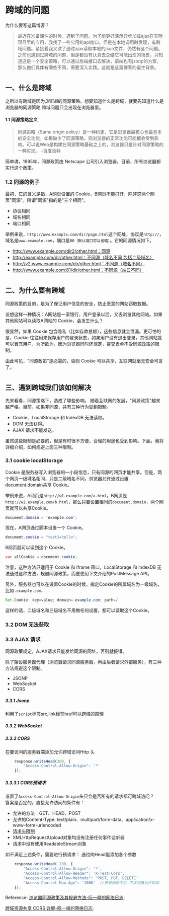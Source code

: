 #  跨域的问题

为什么要写这篇博客？
> 最近在准备课件的时候，遇到了问题。为了能更好演示异步加载ajax在实际项目里的应用，我找了一些公用的api接口。但是在本地调用时发现，有跨域问题。紧接着我又试了通过ajax读取本地的json文件，仍然有这个问题。之前也遇到过跨域的问题，但是都没有认真去总结它可能出现的场景，只知道这是一个安全策略，可以通过后端接口去解决，前端也有jsonp的方案，那么他们具体有哪些不同，需要深入实践。这就是这篇博客的诞生背景。

#
## 一、什么是跨域

之所以有跨域是因为*浏览器*的同源策略。想要知道什么是跨域，就要先知道什么是浏览器的同源策略,跨域问题只会出现在浏览器里。
#### 1.1 同源策略定义
> 同源策略（Same origin policy）是一种约定，它是浏览器最核心也最基本的安全功能，如果缺少了同源策略，则浏览器的正常功能可能都会受到影响。可以说Web是构建在同源策略基础之上的，浏览器只是针对同源策略的一种实现。
 -百度百科

简单讲，1995年，同源政策由 Netscape 公司引入浏览器。目前，所有浏览器都实行这个政策。

### 1.2 同源的例子
最初，它的含义是指，A网页设置的 Cookie，B网页不能打开，除非这两个网页"同源"。所谓"同源"指的是"三个相同"。

- 协议相同
- 域名相同
- 端口相同

举例来说，`http://www.example.com/dir/page.html`这个网址，协议是`http://`，域名是`www.example.com`，端口是`80（默认端口可以省略）`。它的同源情况如下。

- http://www.example.com/dir2/other.html：同源
- http://example.com/dir/other.html：不同源（域名不同,包括二级域名）
- http://v2.www.example.com/dir/other.html：不同源（域名不同）
- http://www.example.com:81/dir/other.html：不同源（端口不同）
#
## 二、为什么要有跨域

同源政策的目的，是为了保证用户信息的安全，防止恶意的网站窃取数据。

设想这样一种情况：A网站是一家银行，用户登录以后，又去浏览其他网站。如果其他网站可以读取A网站的 Cookie，会发生什么？

很显然，如果 Cookie 包含隐私（比如存款总额），这些信息就会泄漏。更可怕的是，Cookie 往往用来保存用户的登录状态，如果用户没有退出登录，其他网站就可以冒充用户，为所欲为。因为浏览器同时还规定，提交表单不受同源政策的限制。

由此可见，"同源政策"是必需的，否则 Cookie 可以共享，互联网就毫无安全可言了。
#
## 三、遇到跨域我们该如何解决

先来看看，同源策略下，造成了哪些影响。
随着互联网的发展，"同源政策"越来越严格。目前，如果非同源，共有三种行为受到限制。

- Cookie、LocalStorage 和 IndexDB 无法读取。
- DOM 无法获得。
- AJAX 请求不能发送。

虽然这些限制是必要的，但是有时很不方便，合理的用途也受到影响。下面，我将详细介绍，如何规避上面三种限制。

### 3.1 cookie localStorage
Cookie 是服务器写入浏览器的一小段信息，只有同源的网页才能共享。但是，两个网页一级域名相同，只是二级域名不同，浏览器允许通过设置document.domain共享 Cookie。

举例来说，A网页是`http://w1.example.com/a.html`，B网页是`http://w2.example.com/b.html`，那么只要设置相同的`document.domain`，两个网页就可以共享Cookie。

``` java
document.domain = 'example.com';
```
现在，A网页通过脚本设置一个 Cookie。

``` java
document.cookie = "test1=hello";
```
B网页就可以读到这个 Cookie。

``` java
var allCookie = document.cookie;
```
注意，这种方法只适用于 Cookie 和 iframe 窗口，LocalStorage 和 IndexDB 无法通过这种方法，规避同源政策，而要使用下文介绍的PostMessage API。

另外，服务器也可以在设置Cookie的时候，指定Cookie的所属域名为一级域名，比如`.example.com。`
``` java
Set-Cookie: key=value; domain=.example.com; path=/
```
这样的话，二级域名和三级域名不用做任何设置，都可以读取这个Cookie。


### 3.2 DOM 无法获取

### 3.3 AJAX 请求

同源政策规定，AJAX请求只能发给同源的网址，否则就报错。

除了架设服务器代理（浏览器请求同源服务器，再由后者请求外部服务），有三种方法规避这个限制。

- JSONP
- WebSocket
- CORS

##### 3.3.1 Jsonp
利用了`script`标签src,link标签href可以跨域的原理

##### 3.3.2  WebSocket

##### 3.3.3 CORS
在要访问的服务器端添加允许跨域访问Http 头
```javascript
    response.writeHead(200, {
        "Access-Control-Allow-Origin": '*'
    });
```
##### 3.3.3.1 CORS预请求
设置了`Access-Control-Allow-Origin`头只会是否所有的请求都可跨域访问？  
答案是否定的，直接允许访问的条件有：
- 允许的方法：GET、HEAD、POST
- 允许的Content-Type: text/plain、multipart/form-data、application/x-www-form-urlencoded
- [请求头限制](https://fetch.spec.whatwg.org/#cors-safelisted-request-header)
- XMLHttpRequestUpload对象均没有注册任何事件监听器
- 请求中没有使用ReadableStream对象

如不满足上述条件，需要进行预请求：
通过向Head里添加各个参数  
```javascript
    response.writeHead( 200, {
        "Access-Control-Allow-Origin": '*',
        "Access-Control-Allow-Header": 'X-Test-Cors',
        "Access-Control-Allow-Methods": 'POST, PUT, DELETE'
        "Access-Control-Max-Age": '1000'  //预访问命中后 下次间隔允许时间
    });
```


Reference:
[浏览器同源政策及其规避方法-阮一峰的网络日志](http://www.ruanyifeng.com/blog/2016/04/same-origin-policy.html);

[跨域资源共享 CORS 详解-阮一峰的网络日志](http://www.ruanyifeng.com/blog/2016/04/cors.html);